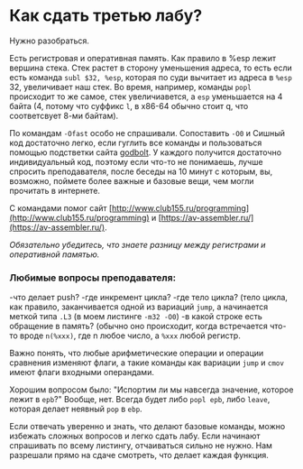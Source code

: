 # Как сдать третью лабу?

Нужно разобраться.

Есть регистровая и оперативная память.
Как правило в %esp лежит вершина стека. Стек растет в сторону уменьшения адреса, то есть если есть команда `subl $32, %esp`, которая по суди вычитает из адреса в `%esp` 32, увеличивает наш стек. Во время, например, команды `popl` происходит то же самое, стек увеличиавется, а `esp` уменьшается на 4 байта (4, потому что суффикс `l`, в x86-64 обычно стоит q, что соответсвует 8-ми байтам).

По командам `-Ofast` особо не спрашивали.
Сопоставить `-O0` и Сишный код достаточно легко, если гуглить все команды и пользоваться помощью подстветки сайта [godbolt](https://godbolt.org/). У каждого получится достаточно индивидуальный код, поэтому если что-то не понимаешь, лучше спросить преподавателя, после беседы на 10 минут с которым, вы, возможно, поймете более важные и базовые вещи, чем могли прочитать в интернете.

С командами помог сайт [http://www.club155.ru/programming](http://www.club155.ru/programming) и [https://av-assembler.ru/](https://av-assembler.ru/).

_Обязательно убедитесь, что знаете разницу между регистрами и оперативной памятью._

### Любимые вопросы преподавателя:
-что делает push?
-где инкремент цикла?
-где тело цикла? (тело цикла, как правило, заканчивается одной из вариаций `jump`, а начинается меткой типа `.L3` (в моем листинге `-m32 -O0`)
-в какой строке есть обращение в память? (обычно оно происходит, когда встречается что-то вроде `n(%xxx)`, где n любое число, а `%xxx` любой регистр.

Важно понять, что любые арифметические операции и операции сравнения изменяют флаги, а такие команды как вариации `jump` и `cmov` имеют флаги входными операндами.

Хорошим вопросом было: "Испортим ли мы навсегда значение, которое лежит в `epb`?" Вообще, нет. Всегда будет либо `popl epb`, либо `leave`, которая делает неявный `pop` в `ebp`.

Если отвечать уверенно и знать, что делают базовые команды, можно избежать сложных вопросов и легко сдать лабу. Если начинают спрашивать по всему листингу, отчаиваться сильно не нужно. Нам разрешали прямо на сдаче смотреть, что делает каждая функция.